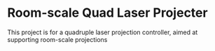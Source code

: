 # Room-scale Quad Laser Projecter

This project is for a quadruple laser projection controller, aimed at supporting room-scale projections
